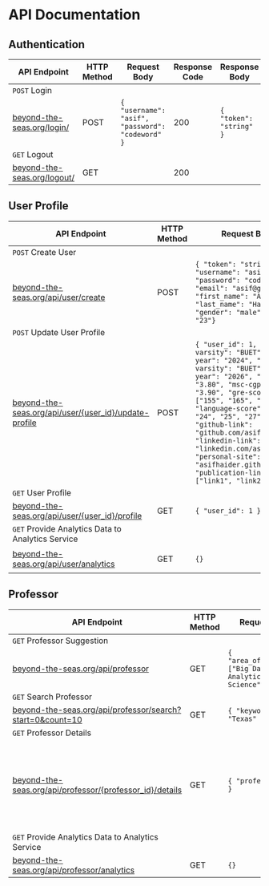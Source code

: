 # API Documentation

<!-- create tables for api documentation -->

## Authentication

| API Endpoint | HTTP Method | Request Body | Response Code | Response Body |
| --- | --- | --- | --- | --- |
| ```POST``` Login | | | | |
| [beyond-the-seas.org/login/]() | POST | ```{ "username": "asif", "password": "codeword" }``` | 200 | ```{ "token": "string" }``` |
| ```GET``` Logout | | | | |
| [beyond-the-seas.org/logout/]() | GET | | 200 | |


## User Profile
<!-- API endpoint format: beyond-the-seas.org/api/user/ -->
<!-- Beutify the response body so that it looks like JSON format -->

| API Endpoint | HTTP Method | Request Body | Response Code | Response Body |
| --- | --- | --- | --- | --- |
| ```POST``` Create User | | | | |
| [beyond-the-seas.org/api/user/create]() | POST | ```{ "token": "string", "username": "asif", "password": "codeword", "email": "asif@gmail.com", "first_name": "Asif", "last_name": "Haider", "gender": "male", "age": "23"}``` | 201 | ``` { "profile": {} } ``` |
| ```POST``` Update User Profile | | | | |
| [beyond-the-seas.org/api/user/{user_id}/update-profile]() | POST | ``` { "user_id": 1, "bsc-varsity": "BUET", "bsc-year": "2024", "msc-varsity": "BUET", "msc-year": "2026", "bsc-cgpa": "3.80", "msc-cgpa": "3.90", "gre-score": ["155", "165", "4.0"], "language-score": ["23", "24", "25", "27"], "github-link": "github.com/asifhaider", "linkedin-link": "linkedin.com/asifhaider", "personal-site": "asifhaider.github.io", "publication-link": ["link1", "link2"] } ``` | 200 | ``` { "profile": {} } ``` |
| ```GET``` User Profile | | | | |
| [beyond-the-seas.org/api/user/{user_id}/profile]() | GET | ```{ "user_id": 1 }``` | 200 | ```{ "profile": {} }``` |
| ```GET``` Provide Analytics Data to Analytics Service | | | | |
| [beyond-the-seas.org/api/user/analytics]() | GET | ```{}``` | 200 | ```{ "analytics": {} }``` |

## Professor
<!-- API endpoint format: beyond-the-seas.org/api/professor/ -->

| API Endpoint | HTTP Method | Request Body | Response Code | Response Body |
| --- | --- | --- | --- | --- |
| ```GET``` Professor Suggestion | | | | |
| [beyond-the-seas.org/api/professor]() | GET | ```{ "area_of_interest": ["Big Data Analytics", "Data Science"] }``` | 200 | ```{ "professors": [] }``` |
| ```GET``` Search Professor | | | | |
| [beyond-the-seas.org/api/professor/search?start=0&count=10]() | GET | ```{ "keyword": "Texas" }``` | 200 | ```{ "professors": [] }``` |
| ```GET``` Professor Details | | | | |
| [beyond-the-seas.org/api/professor/{professor_id}/details]() | GET | ```{ "professor_id": 3 }``` | 200 | ```{ "professor": {"name": "Latifur Khan", "designation": "Professor", "department": "Computer Science", "university": "University of Texas at Dallas", "research-area": ["Big Data", "Data Streams", "Cyber Security"], "email": "khan@utdallas.edu", "address": "3322 ECSS, Dallas, TX, USA", "website": "https://cs.utdallas.edu/people/faculty/khan-latifur/", "scholar-info": ["14004", "65"], "funding-opportunity": [], "ongoing-projects": [], "feedback": []}``` |
| ```GET``` Provide Analytics Data to Analytics Service | | | | |
| [beyond-the-seas.org/api/professor/analytics]() | GET | ```{}``` | 200 | ```{ "analytics": {} }``` |


